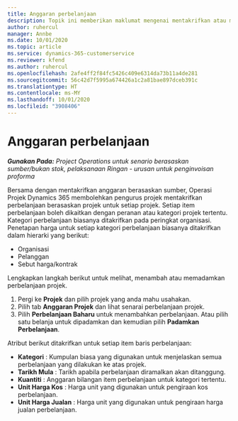 ```yaml
---
title: Anggaran perbelanjaan
description: Topik ini memberikan maklumat mengenai mentakrifkan atau menganggarkan perbelanjaan berasaskan projek.
author: ruhercul
manager: Annbe
ms.date: 10/01/2020
ms.topic: article
ms.service: dynamics-365-customerservice
ms.reviewer: kfend
ms.author: ruhercul
ms.openlocfilehash: 2afe4ff2f84fc5426c409e6314da73b11a4de281
ms.sourcegitcommit: 56c42d7f5995a674426a1c2a81bae897dceb391c
ms.translationtype: HT
ms.contentlocale: ms-MY
ms.lasthandoff: 10/01/2020
ms.locfileid: "3908406"
---
```

# <a name="expense-estimates"></a>Anggaran perbelanjaan
_**Gunakan Pada:** Project Operations untuk senario berasaskan sumber/bukan stok, pelaksanaan Ringan - urusan untuk penginvoisan proforma_

Bersama dengan mentakrifkan anggaran berasaskan sumber, Operasi Projek Dynamics 365 membolehkan pengurus projek mentakrifkan perbelanjaan berasaskan projek untuk setiap projek. Setiap item perbelanjaan boleh dikaitkan dengan peranan atau kategori projek tertentu. Kategori perbelanjaan biasanya ditakrifkan pada peringkat organisasi. Penetapan harga untuk setiap kategori perbelanjaan biasanya ditakrifkan dalam hierarki yang berikut:

- Organisasi
- Pelanggan
- Sebut harga/kontrak

Lengkapkan langkah berikut untuk melihat, menambah atau memadamkan perbelanjaan projek.

1. Pergi ke **Projek** dan pilih projek yang anda mahu usahakan.
2. Pilih tab **Anggaran Projek** dan lihat senarai perbelanjaan projek.
3. Pilih **Perbelanjaan Baharu** untuk menambahkan perbelanjaan. Atau pilih satu belanja untuk dipadamkan dan kemudian pilih **Padamkan Perbelanjaan**.

Atribut berikut ditakrifkan untuk setiap item baris perbelanjaan:

- **Kategori** : Kumpulan biasa yang digunakan untuk menjelaskan semua perbelanjaan yang dilakukan ke atas projek.
- **Tarikh Mula** : Tarikh apabila perbelanjaan diramalkan akan ditanggung.
- **Kuantiti** : Anggaran bilangan item perbelanjaan untuk kategori tertentu.
- **Unit Harga Kos** : Harga unit yang digunakan untuk pengiraan kos perbelanjaan.
- **Unit Harga Jualan** : Harga unit yang digunakan untuk pengiraan harga jualan perbelanjaan.

